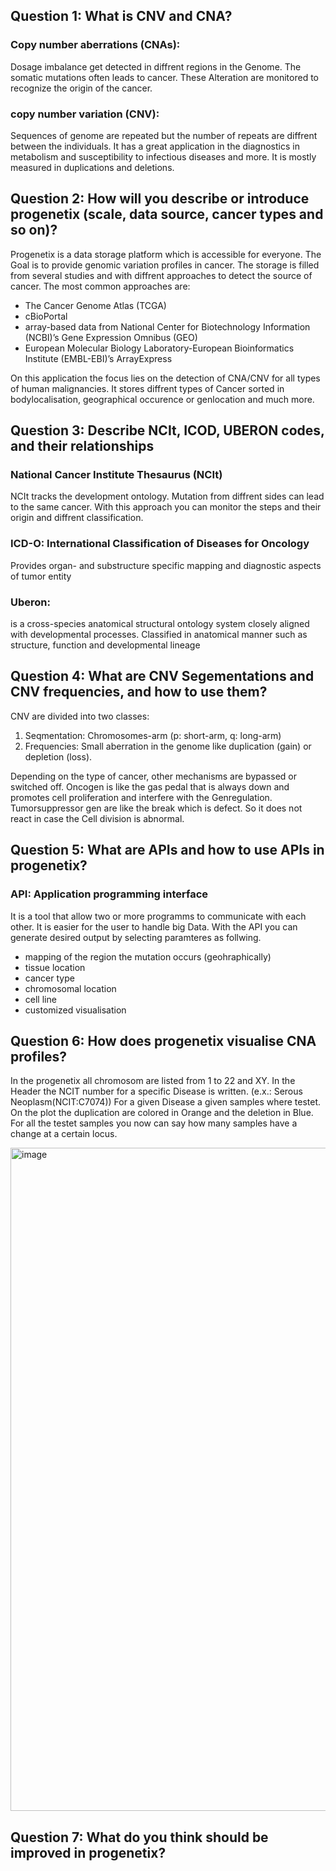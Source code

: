 ## Question 1: What is CNV and CNA?

### Copy number aberrations (CNAs):
Dosage imbalance get detected in diffrent regions in the Genome. The somatic mutations often leads to cancer.
These Alteration are monitored to recognize the origin of the cancer.


### copy number variation (CNV):
Sequences of genome are repeated but the number of repeats are diffrent between the individuals.
It has a great application in the diagnostics in metabolism and susceptibility to infectious diseases and more.
It is mostly measured in duplications and deletions. 


## Question 2: How will you describe or introduce progenetix (scale, data source, cancer types and so on)?

Progenetix is a data storage platform which is accessible for everyone. The Goal is to provide genomic variation profiles in cancer.
The storage is filled from several studies and with diffrent approaches to detect the source of cancer.
The most common approaches are: 
  - The Cancer Genome Atlas (TCGA)
  - cBioPortal
  - array-based data from National Center for Biotechnology Information (NCBI)’s Gene Expression Omnibus (GEO)
  - European Molecular Biology Laboratory-European Bioinformatics Institute (EMBL-EBI)’s ArrayExpress 

On this application the focus lies on the detection of CNA/CNV for all types of human malignancies.
It stores diffrent types of Cancer sorted in bodylocalisation, geographical occurence or genlocation and much more.


## Question 3: Describe NCIt, ICOD, UBERON codes, and their relationships

### National Cancer Institute Thesaurus (NCIt)
NCIt tracks the development ontology. Mutation from diffrent sides can lead to the same cancer. With this approach you can monitor the steps and their origin and diffrent classification.

### ICD-O: International Classification of Diseases for Oncology
Provides organ- and substructure specific mapping and diagnostic aspects of tumor entity

### Uberon: 
is a cross-species anatomical structural ontology system closely aligned with developmental processes.
Classified in anatomical manner such as structure, function and developmental lineage



## Question 4: What are CNV Segementations and CNV frequencies, and how to use them?
CNV are divided into two classes: 
 1. Seqmentation: Chromosomes-arm (p: short-arm, q: long-arm)
 2. Frequencies: Small aberration in the genome like duplication (gain) or depletion (loss).


Depending on the type of cancer, other mechanisms are bypassed or switched off. 
Oncogen is like the gas pedal that is always down and promotes cell proliferation and
interfere with the Genregulation. Tumorsuppressor gen are like the break which is defect.
So it does not react in case the Cell division is abnormal. 


## Question 5: What are APIs and how to use APIs in progenetix?
### API: Application programming interface
It is a tool that allow two or more programms to communicate with each other. It is easier for the user to handle 
big Data. With the API you can generate desired output by selecting paramteres as follwing. 
  - mapping of the region the mutation occurs (geohraphically)
  - tissue location
  - cancer type
  - chromosomal location
  - cell line
  - customized visualisation


## Question 6: How does progenetix visualise CNA profiles?
In the progenetix all chromosom are listed from 1 to 22 and XY. 
In the Header the NCIT number for a specific Disease is written. (e.x.: Serous Neoplasm(NCIT:C7074))
For a given Disease a given samples where testet.
On the plot the duplication are colored in Orange and the deletion in Blue. For all the testet samples
you now can say how many samples have a change at a certain locus. 


<img width="1061" alt="image" src="https://github.com/compbiozurich/UZH-BIO392/assets/145455261/e38149f2-77d0-490b-9223-e2fd1d2c52bb">


## Question 7: What do you think should be improved in progenetix?



